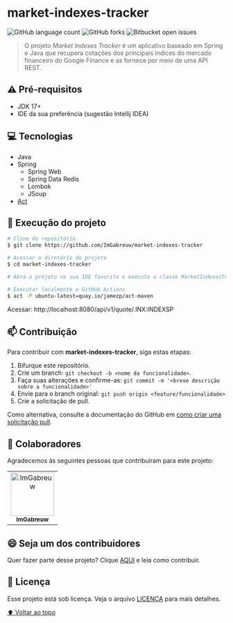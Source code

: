 # market-indexes-tracker

![GitHub language count](https://img.shields.io/github/languages/count/ImGabreuw/market-indexes-tracker?style=for-the-badge)
![GitHub forks](https://img.shields.io/github/forks/ImGabreuw/market-indexes-tracker?style=for-the-badge)
![Bitbucket open issues](https://img.shields.io/github/issues/ImGabreuw/market-indexes-tracker?style=for-the-badge)

> O projeto _Market Indexes Tracker_ é um aplicativo baseado em Spring e Java que recupera cotações dos principais índices do mercado financeiro do Google Finance e as fornece por meio de uma API REST.

## ⚠️ Pré-requisitos

- JDK 17+
- IDE da sua preferência (sugestão Intellij IDEA)

## 💻 Tecnologias

- Java
- Spring
  - Spring Web
  - Spring Data Redis
  - Lombok
  - JSoup
- [Act](https://github.com/nektos/act)

## 🚀 Execução do projeto

```bash
# Clone do repositório
$ git clone https://github.com/ImGabreuw/market-indexes-tracker

# Acessar o diretório do projeto
$ cd market-indexes-tracker

# Abra o projeto na sua IDE favorita e execute a classe MarketIndexesTrackerApplication

# Executar localmente o GitHub Actions
$ act -P ubuntu-latest=quay.io/jamezp/act-maven
```

Acessar: http://localhost:8080/api/v1/quote/.INX:INDEXSP

## 📫 Contribuição

Para contribuir com **market-indexes-tracker**, siga estas etapas:

1. Bifurque este repositório.
2. Crie um branch: `git checkout -b <nome da funcionalidade>`.
3. Faça suas alterações e confirme-as: `git commit -m '<breve descrição sobre a funcionalidade>'`
4. Envie para o branch original: `git push origin <feature/funcionalidade>`
5. Crie a solicitação de pull.

Como alternativa, consulte a documentação do GitHub
em [como criar uma solicitação pull](https://help.github.com/en/github/collaborating-with-issues-and-pull-requests/creating-a-pull-request).

## 🤝 Colaboradores

Agradecemos às seguintes pessoas que contribuíram para este projeto:

<table>
  <tr>
    <td align="center">
      <a href="https://github.com/ImGabreuw">
        <img src="https://avatars.githubusercontent.com/u/60116449?v=4" width="100px;" alt="ImGabreuw"/><br>
        <sub>
          <b>ImGabreuw</b>
        </sub>
      </a>
    </td>
  </tr>
</table>

## 😄 Seja um dos contribuidores<br>

Quer fazer parte desse projeto? Clique [AQUI](CONTRIBUTING.md) e leia como contribuir.

## 📝 Licença

Esse projeto está sob licença. Veja o arquivo [LICENÇA](LICENSE.md) para mais detalhes.

[⬆ Voltar ao topo](#market-indexes-tracker)<br>